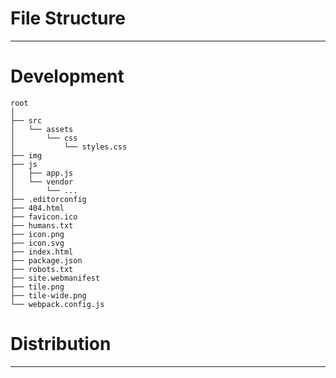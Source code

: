 # File Structure

---

# Development

```
root
│
├── src
│   └── assets
│       └── css
│           └── styles.css
├── img
├── js
│   ├── app.js
│   └── vendor
│       └── ...
├── .editorconfig
├── 404.html
├── favicon.ico
├── humans.txt
├── icon.png
├── icon.svg
├── index.html
├── package.json
├── robots.txt
├── site.webmanifest
├── tile.png
├── tile-wide.png
└── webpack.config.js
```

# Distribution

---
